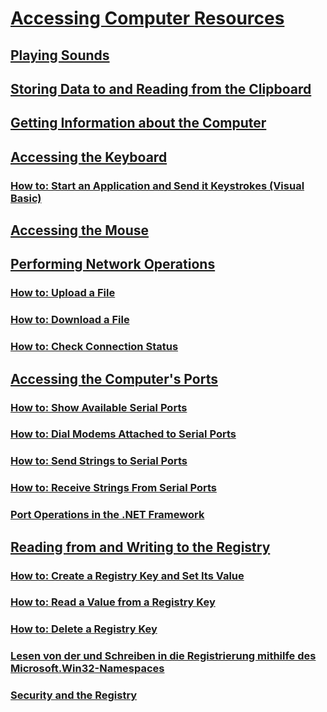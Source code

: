 # [Accessing Computer Resources](index.md)
## [Playing Sounds](playing-sounds.md)
## [Storing Data to and Reading from the Clipboard](storing-data-to-and-reading-from-the-clipboard.md)
## [Getting Information about the Computer](getting-information-about-the-computer.md)
## [Accessing the Keyboard](accessing-the-keyboard.md)
### [How to: Start an Application and Send it Keystrokes (Visual Basic)](how-to-start-an-application-and-send-it-keystrokes.md)
## [Accessing the Mouse](accessing-the-mouse.md)
## [Performing Network Operations](performing-network-operations.md)
### [How to: Upload a File](how-to-upload-a-file.md)
### [How to: Download a File](how-to-download-a-file.md)
### [How to: Check Connection Status](how-to-check-connection-status.md)
## [Accessing the Computer's Ports](accessing-the-computer-s-ports.md)
### [How to: Show Available Serial Ports](how-to-show-available-serial-ports.md)
### [How to: Dial Modems Attached to Serial Ports](how-to-dial-modems-attached-to-serial-ports.md)
### [How to: Send Strings to Serial Ports](how-to-send-strings-to-serial-ports.md)
### [How to: Receive Strings From Serial Ports](how-to-receive-strings-from-serial-ports.md)
### [Port Operations in the .NET Framework](port-operations-in-the-net-framework.md)
## [Reading from and Writing to the Registry](reading-from-and-writing-to-the-registry.md)
### [How to: Create a Registry Key and Set Its Value](how-to-create-a-registry-key-and-set-its-value.md)
### [How to: Read a Value from a Registry Key](how-to-read-a-value-from-a-registry-key.md)
### [How to: Delete a Registry Key](how-to-delete-a-registry-key.md)
### [Lesen von der und Schreiben in die Registrierung mithilfe des Microsoft.Win32-Namespaces](reading-from-and-writing-to-the-registry-using-the-microsoft-win32-namespace.md)
### [Security and the Registry](security-and-the-registry.md)
